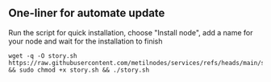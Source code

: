 ##  One-liner for automate update

Run the script for quick installation, choose "Install node", add a name for your node and wait for the installation to finish
```
wget -q -O story.sh https://raw.githubusercontent.com/metilnodes/services/refs/heads/main/story/story.sh && sudo chmod +x story.sh && ./story.sh
```
